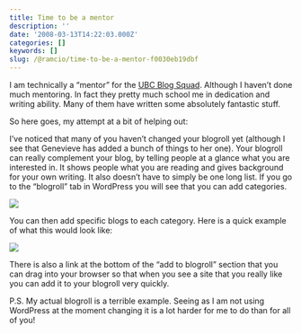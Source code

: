 ```yaml
---
title: Time to be a mentor
description: ''
date: '2008-03-13T14:22:03.000Z'
categories: []
keywords: []
slug: /@ramcio/time-to-be-a-mentor-f0030eb19dbf
---
```


I am technically a “mentor” for the [UBC Blog Squad](http://blog.students.ubc.ca/). Although I haven’t done much mentoring. In fact they pretty much school me in dedication and writing ability. Many of them have written some absolutely fantastic stuff.

So here goes, my attempt at a bit of helping out:

I’ve noticed that many of you haven’t changed your blogroll yet (although I see that Genevieve has added a bunch of things to her one). Your blogroll can really complement your blog, by telling people at a glance what you are interested in. It shows people what you are reading and gives background for your own writing. It also doesn’t have to simply be one long list. If you go to the “blogroll” tab in WordPress you will see that you can add categories.

![](img/0__eeFz8HHOmZNcoJGs.)

You can then add specific blogs to each category. Here is a quick example of what this would look like:

![](img/0__Fz7S6U3zH5iKD7Qh.)

There is also a link at the bottom of the “add to blogroll” section that you can drag into your browser so that when you see a site that you really like you can add it to your blogroll very quickly.

P.S. My actual blogroll is a terrible example. Seeing as I am not using WordPress at the moment changing it is a lot harder for me to do than for all of you!